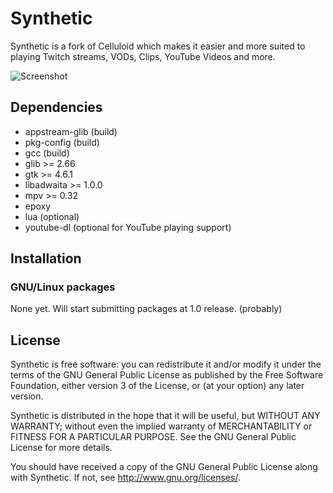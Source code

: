 # Synthetic

Synthetic is a fork of Celluloid which makes it easier and more suited to playing Twitch streams, VODs, Clips, YouTube Videos and more.

![Screenshot](gnome-twitch.svg)

## Dependencies

- appstream-glib (build)
- pkg-config (build)
- gcc (build)
- glib >= 2.66
- gtk >= 4.6.1
- libadwaita >= 1.0.0
- mpv >= 0.32
- epoxy
- lua (optional)
- youtube-dl (optional for YouTube playing support)

## Installation

### GNU/Linux packages
None yet. Will start submitting packages at 1.0 release. (probably)

## License

Synthetic is free software: you can redistribute it and/or modify
it under the terms of the GNU General Public License as published by
the Free Software Foundation, either version 3 of the License, or
(at your option) any later version.

Synthetic is distributed in the hope that it will be useful,
but WITHOUT ANY WARRANTY; without even the implied warranty of
MERCHANTABILITY or FITNESS FOR A PARTICULAR PURPOSE.  See the
GNU General Public License for more details.

You should have received a copy of the GNU General Public License
along with Synthetic.  If not, see <http://www.gnu.org/licenses/>.

